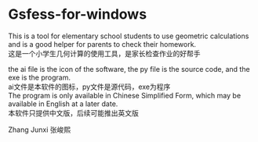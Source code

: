 # Gsfess-for-windows
This is a tool for elementary school students to use geometric calculations and is a good helper for parents to check their homework.   
这是一个小学生几何计算的使用工具，是家长检查作业的好帮手  
  
  
the ai file is the icon of the software, the py file is the source code, and the exe is the program.   
ai文件是本软件的图标，py文件是源代码，exe为程序   
The program is only available in Chinese Simplified Form, which may be available in English at a later date.   
本软件只提供中文版，后续可能推出英文版   

   
Zhang Junxi
张峻熙
